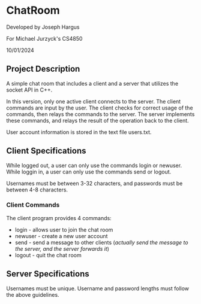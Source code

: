 # ChatRoom

Developed by Joseph Hargus

For Michael Jurzyck's CS4850

10/01/2024

## Project Description

A simple chat room that includes a client and a server that utilizes the socket API in C++.

In this version, only one active client connects to the server. The client commands are input by the user. The client checks for correct usage of the commands, then relays the commands to the server. The server implements these commands, and relays the result of the operation back to the client.

User account information is stored in the text file users.txt.

## Client Specifications

While logged out, a user can only use the commands login or newuser. While loggin in, a user can only use the commands send or logout.

Usernames must be between 3-32 characters, and passwords must be between 4-8 characters.

### Client Commands

The client program provides 4 commands:
* login - allows user to join the chat room
* newuser - create a new user account
* send - send a message to other clients (*actually send the message to the server, and the server forwards it*)
* logout - quit the chat room

## Server Specifications

Usernames must be unique. Username and password lengths must follow the above guidelines.
